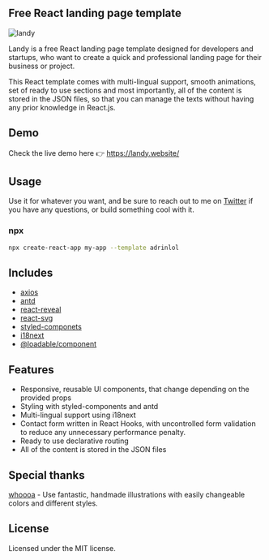## Free React landing page template

![landy](https://user-images.githubusercontent.com/48876996/100373174-cd393880-3023-11eb-9fef-8acdf9733120.gif)

Landy is a free React landing page template designed for developers and startups, who want to create a quick and professional landing page for their business or project.

This React template comes with multi-lingual support, smooth animations, set of ready to use sections and most importantly, all of the content is stored in the JSON files, so that you can manage the texts without having any prior knowledge in React.js.

## Demo

Check the live demo here 👉️ https://landy.website/

## Usage

Use it for whatever you want, and be sure to reach out to me on [Twitter](https://twitter.com/Adrinlolx) if you have any questions, or build something cool with it.

### npx

```sh
npx create-react-app my-app --template adrinlol
```

## Includes

- [axios][axios]
- [antd][antd]
- [react-reveal][react-reveal]
- [react-svg][react-svg]
- [styled-componets][styled-componets]
- [i18next][i18next]
- [@loadable/component][@loadable/component]

## Features

- Responsive, reusable UI components, that change depending on the provided props
- Styling with styled-components and antd
- Multi-lingual support using i18next
- Contact form written in React Hooks, with uncontrolled form validation to reduce any unnecessary performance penalty.
- Ready to use declarative routing
- All of the content is stored in the JSON files

## Special thanks

[whoooa][whoooa] - Use fantastic, handmade illustrations with easily changeable colors and different styles.

## License

Licensed under the MIT license.

<!-- prettier-ignore-start -->
[axios]: https://github.com/axios/axios
[antd]: https://github.com/ant-design/ant-design
[react-reveal]: https://github.com/rnosov/react-reveal
[react-svg]: https://www.npmjs.com/package/react-svg
[styled-componets]: https://github.com/styled-components/styled-components
[i18next]: https://github.com/i18next/i18next
[@loadable/component]: https://www.npmjs.com/package/@loadable/component
[whoooa]: https://www.whoooa.rocks/

<!-- prettier-ignore-end -->
